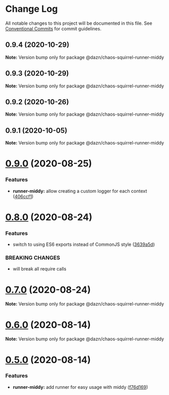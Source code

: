 # Change Log

All notable changes to this project will be documented in this file.
See [Conventional Commits](https://conventionalcommits.org) for commit guidelines.

## 0.9.4 (2020-10-29)

**Note:** Version bump only for package @dazn/chaos-squirrel-runner-middy





## 0.9.3 (2020-10-29)

**Note:** Version bump only for package @dazn/chaos-squirrel-runner-middy





## 0.9.2 (2020-10-26)

**Note:** Version bump only for package @dazn/chaos-squirrel-runner-middy





## 0.9.1 (2020-10-05)

**Note:** Version bump only for package @dazn/chaos-squirrel-runner-middy





# [0.9.0](https://github.com/getndazn/chaos-squirrel/compare/v0.8.0...v0.9.0) (2020-08-25)


### Features

* **runner-middy:** allow creating a custom logger for each context ([406ccf1](https://github.com/getndazn/chaos-squirrel/commit/406ccf1fbbe69c9bae48261c324ebc25368e3ac2))





# [0.8.0](https://github.com/getndazn/chaos-squirrel/compare/v0.7.0...v0.8.0) (2020-08-24)


### Features

* switch to using ES6 exports instead of CommonJS style ([3639a5d](https://github.com/getndazn/chaos-squirrel/commit/3639a5da2c43b4f1a304e33b66349ab3fb4ee90d))


### BREAKING CHANGES

* will break all require calls





# [0.7.0](https://github.com/getndazn/chaos-squirrel/compare/v0.6.0...v0.7.0) (2020-08-24)

**Note:** Version bump only for package @dazn/chaos-squirrel-runner-middy





# [0.6.0](https://github.com/getndazn/chaos-squirrel/compare/v0.5.0...v0.6.0) (2020-08-14)

**Note:** Version bump only for package @dazn/chaos-squirrel-runner-middy





# [0.5.0](https://github.com/getndazn/chaos-squirrel/compare/v0.4.0...v0.5.0) (2020-08-14)


### Features

* **runner-middy:** add runner for easy usage with middy ([f76d169](https://github.com/getndazn/chaos-squirrel/commit/f76d169d03fd844dc5cc935fd44d483986d67250))
